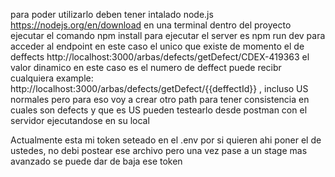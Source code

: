 para poder utilizarlo deben tener intalado node.js https://nodejs.org/en/download
en una terminal dentro del proyecto ejecutar el comando npm install
para ejecutar el server es npm run dev
para acceder al endpoint en este caso el unico que existe de momento el de deffects http://localhost:3000/arbas/defects/getDefect/CDEX-419363
el valor dinamico en este caso es el numero de deffect puede recibr cualquiera example: http://localhost:3000/arbas/defects/getDefect/{{deffectId}} , incluso US normales pero para eso voy a crear otro path para tener consistencia en cuales son defects y que es US
pueden testearlo desde postman con el servidor ejecutandose en su local

Actualmente esta mi token seteado en el .env por si quieren ahi poner el de ustedes, no debi postear ese archivo pero una vez pase a un stage mas avanzado se puede dar de baja ese token
